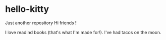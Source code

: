 # hello-kitty
Just another repository
Hi friends !

I love readind books (that's what I'm made for!).
I've had tacos on the moon.
